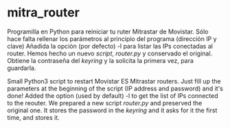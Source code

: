 # mitra_router

Programilla en Python para reiniciar tu ruter Mitrastar de Movistar. Sólo hace falta rellenar los parámetros al principio del programa (dirección IP y clave)
Añadida la opción (por defecto) -l para listar las IPs conectadas al router.
Hemos hecho un nuevo *script*, *router.py* y conservado el original.
Obtiene la contraseña del *keyring* y la solicita la primera vez, para guardarla.

Small Python3 script to restart Movistar ES Mitrastar routers.
Just fill up the parameters at the beginning of the script (IP address and password) and it's done!
Added the option (used by default) -l to get the list of IPs connected to the reouter. 
We prepared a new script *router.py* and preserved the original one.
It stores the password in the *keyring* and it asks for it the first time, and stores it.
